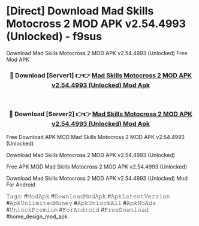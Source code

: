 # [Direct] Download Mad Skills Motocross 2 MOD APK v2.54.4993 (Unlocked) - f9sus
Download Mad Skills Motocross 2 MOD APK v2.54.4993 (Unlocked) Free Mod APK

<div align="center">
<h3>🔴 Download [Server1] 👉👉 <a href="https://apk-comot.site?title=Mad_Skills_Motocross_2_MOD_APK_v2.54.4993_(Unlocked)">Mad Skills Motocross 2 MOD APK v2.54.4993 (Unlocked) Mod Apk</a></h3><br>

<h3>🔴 Download [Server2] 👉👉 <a href="https://apk-comot.site?title=Mad_Skills_Motocross_2_MOD_APK_v2.54.4993_(Unlocked)">Mad Skills Motocross 2 MOD APK v2.54.4993 (Unlocked) Mod Apk</a></h3>
</div>


Free Download APK MOD Mad Skills Motocross 2 MOD APK v2.54.4993 (Unlocked)

Download Mad Skills Motocross 2 MOD APK v2.54.4993 (Unlocked) 

Free APK MOD Mad Skills Motocross 2 MOD APK v2.54.4993 (Unlocked) 

Download Mad Skills Motocross 2 MOD APK v2.54.4993 (Unlocked) Mod For Android

𝚃𝚊𝚐𝚜: #𝙼𝚘𝚍𝙰𝚙𝚔 #𝙳𝚘𝚠𝚗𝚕𝚘𝚊𝚍𝙼𝚘𝚍𝙰𝚙𝚔 #𝙰𝚙𝚔𝙻𝚊𝚝𝚎𝚜𝚝𝚅𝚎𝚛𝚜𝚒𝚘𝚗 #𝙰𝚙𝚔𝚄𝚗𝚕𝚒𝚖𝚒𝚝𝚎𝚍𝙼𝚘𝚗𝚎𝚢 #𝙰𝚙𝚔𝚄𝚗𝚕𝚘𝚌𝚔𝙰𝚕𝚕 #𝙰𝚙𝚔𝙽𝚘𝙰𝚍𝚜 #𝚄𝚗𝚕𝚘𝚌𝚔𝙿𝚛𝚎𝚖𝚒𝚞𝚖 #𝙵𝚘𝚛𝙰𝚗𝚍𝚛𝚘𝚒𝚍 #𝙵𝚛𝚎𝚎𝙳𝚘𝚠𝚗𝚕𝚘𝚊𝚍 #home_design_mod_apk